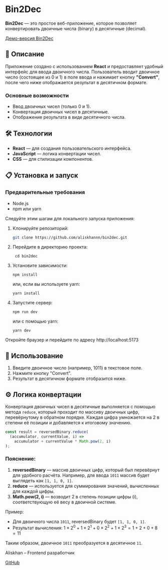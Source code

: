 # Bin2Dec

**Bin2Dec** — это простое веб-приложение, которое позволяет конвертировать двоичные числа (binary) в десятичные (decimal).

[Демо-версия Bin2Dec](https://bin2dec-chi.vercel.app/)

## 🚀 Описание

Приложение создано с использованием **React** и предоставляет удобный интерфейс для ввода двоичного числа. Пользователь вводит двоичное число (состоящее из 0 и 1) в поле ввода и нажимает кнопку **"Convert"**, после чего ниже отображается результат в десятичном формате.

### Основные возможности

- Ввод двоичных чисел (только 0 и 1).
- Конвертация двоичных чисел в десятичные.
- Отображение результата в виде десятичного числа.

## 🛠 Технологии

- **React** — для создания пользовательского интерфейса.
- **JavaScript** — логика конвертации чисел.
- **CSS** — для стилизации компонентов.

## 📋 Установка и запуск

### Предварительные требования

- Node.js
- npm или yarn

Следуйте этим шагам для локального запуска приложения:

1. Клонируйте репозиторий:

   ```bash
   git clone https://github.com/aliskhannn/bin2dec.git
   ```

2. Перейдите в директорию проекта:

   ```
    cd bin2dec
   ```

3. Установите зависимости:

   ```
   npm install
   ```

   или, если вы используете yarn:

   ```
   yarn install
   ```

4. Запустите сервер:

   ```
   npm run dev
   ```

   или с помощью yarn:

   ```
   yarn dev
   ```
Откройте браузер и перейдите по адресу http://localhost:5173

## 📖 Использование

1. Введите двоичное число (например, 1011) в текстовое поле.
2. Нажмите кнопку "Convert".
3. Результат в десятичном формате отобразится ниже.

## ⚙️ Логика конвертации

Конвертация двоичных чисел в десятичные выполняется с помощью метода `reduce`, который проходит по массиву двоичных цифр, перевёрнутому в обратном порядке. Каждая цифра умножается на 2 в степени её позиции и добавляется к итоговому значению.

```javascript
const result = reversedBinary.reduce(
  (accumulator, currentValue, i) =>
    accumulator + currentValue * Math.pow(2, i)
);
```

### Пояснение:
1. **reversedBinary** — массив двоичных цифр, который был перевёрнут для удобного расчёта. Например, для ввода `1011` массив будет выглядеть как `[1, 1, 0, 1]`.
2. **reduce** — используется для суммирования значений, вычисленных для каждой цифры.
3. **Math.pow(2, i)** — возводит 2 в степень позиции цифры (i), соответствующую её весу в двоичной системе.

Пример:

- Для двоичного числа `1011`, reversedBinary будет `[1, 1, 0, 1]`.
- Результат вычисления: $1 × 2^0 + 1 × 2^1 + 0 × 2^2 + 1 × 2^3 = 1 + 2 + 0 + 8 = 11$

Таким образом, двоичное `1011` преобразуется в десятичное `11`.

Aliskhan – Frontend разработчик

[GitHub](https://github.com/aliskhannn)



